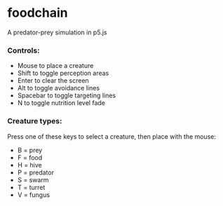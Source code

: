 # foodchain
A predator-prey simulation in p5.js

### Controls:
* Mouse to place a creature
* Shift to toggle perception areas
* Enter to clear the screen
* Alt to toggle avoidance lines
* Spacebar to toggle targeting lines
* N to toggle nutrition level fade

### Creature types:
Press one of these keys to select a creature, then place with the mouse:
* B = prey
* F = food
* H = hive
* P = predator
* S = swarm
* T = turret
* V = fungus
